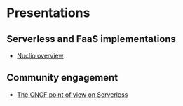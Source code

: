 # Presentations

## Serverless and FaaS implementations
- [Nuclio overview](nuclio-Overview-2017-09-28.pdf)

## Community engagement
- [The CNCF point of view on Serverless](https://www.slideshare.net/DanielKrook/the-cncf-on-serverless)
